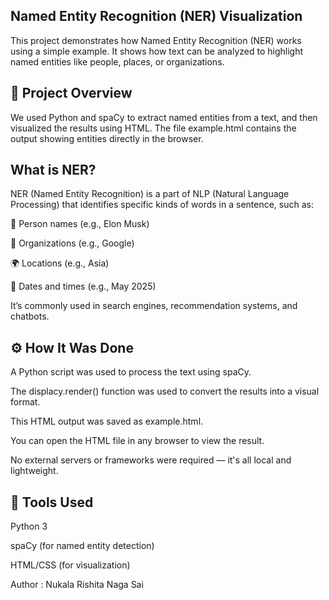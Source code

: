 ## Named Entity Recognition (NER) Visualization

This project demonstrates how Named Entity Recognition (NER) works using a simple example. It shows how text can be analyzed to highlight named entities like people, places, or organizations.

## 📄 Project Overview

We used Python and spaCy to extract named entities from a text, and then visualized the results using HTML. The file example.html contains the output showing entities directly in the browser.

## What is NER?

NER (Named Entity Recognition) is a part of NLP (Natural Language Processing) that identifies specific kinds of words in a sentence, such as:

🧝 Person names (e.g., Elon Musk)

🏢 Organizations (e.g., Google)

🌍 Locations (e.g., Asia)

📅 Dates and times (e.g., May 2025)

It’s commonly used in search engines, recommendation systems, and chatbots.

## ⚙️ How It Was Done

A Python script was used to process the text using spaCy.

The displacy.render() function was used to convert the results into a visual format.

This HTML output was saved as example.html.

You can open the HTML file in any browser to view the result.

No external servers or frameworks were required — it's all local and lightweight.

## 🧰 Tools Used

Python 3

spaCy (for named entity detection)

HTML/CSS (for visualization)

Author : Nukala Rishita Naga Sai
